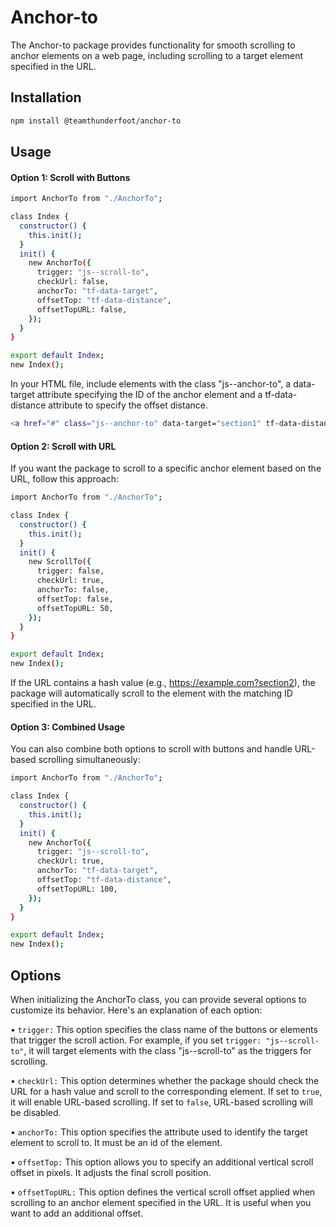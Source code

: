 # Anchor-to

The Anchor-to package provides functionality for smooth scrolling to anchor elements on a web page, including scrolling to a target element specified in the URL.

## Installation

```sh
npm install @teamthunderfoot/anchor-to
```

## Usage

#### Option 1: Scroll with Buttons

```sh
import AnchorTo from "./AnchorTo";

class Index {
  constructor() {
    this.init();
  }
  init() {
    new AnchorTo({
      trigger: "js--scroll-to",
      checkUrl: false,
      anchorTo: "tf-data-target",
      offsetTop: "tf-data-distance",
      offsetTopURL: false,
    });
  }
}

export default Index;
new Index();
```

In your HTML file, include elements with the class "js--anchor-to", a data-target attribute specifying the ID of the anchor element and a tf-data-distance attribute to specify the offset distance.

```sh
<a href="#" class="js--anchor-to" data-target="section1" tf-data-distance="50">Scroll to Section 1</a>
```

#### Option 2: Scroll with URL

If you want the package to scroll to a specific anchor element based on the URL, follow this approach:

```sh
import AnchorTo from "./AnchorTo";

class Index {
  constructor() {
    this.init();
  }
  init() {
    new ScrollTo({
      trigger: false,
      checkUrl: true,
      anchorTo: false,
      offsetTop: false,
      offsetTopURL: 50,
    });
  }
}

export default Index;
new Index();
```

If the URL contains a hash value (e.g., https://example.com?section2), the package will automatically scroll to the element with the matching ID specified in the URL.

#### Option 3: Combined Usage

You can also combine both options to scroll with buttons and handle URL-based scrolling simultaneously:

```sh
import AnchorTo from "./AnchorTo";

class Index {
  constructor() {
    this.init();
  }
  init() {
    new AnchorTo({
      trigger: "js--scroll-to",
      checkUrl: true,
      anchorTo: "tf-data-target",
      offsetTop: "tf-data-distance",
      offsetTopURL: 100,
    });
  }
}

export default Index;
new Index();
```

## Options

When initializing the AnchorTo class, you can provide several options to customize its behavior. Here's an explanation of each option:

• `trigger:` This option specifies the class name of the buttons or elements that trigger the scroll action. For example, if you set `trigger: "js--scroll-to"`, it will target elements with the class "js--scroll-to" as the triggers for scrolling.

• `checkUrl:` This option determines whether the package should check the URL for a hash value and scroll to the corresponding element. If set to `true`, it will enable URL-based scrolling. If set to `false`, URL-based scrolling will be disabled.

• `anchorTo:` This option specifies the attribute used to identify the target element to scroll to. It must be an id of the element.

• `offsetTop:` This option allows you to specify an additional vertical scroll offset in pixels. It adjusts the final scroll position.

• `offsetTopURL:` This option defines the vertical scroll offset applied when scrolling to an anchor element specified in the URL. It is useful when you want to add an additional offset.
